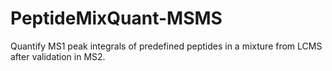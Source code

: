 # PeptideMixQuant-MSMS
Quantify MS1 peak integrals of predefined peptides in a mixture from LCMS after validation in MS2.
